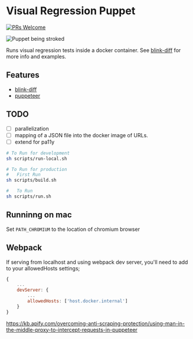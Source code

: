 # Visual Regression Puppet

[![PRs Welcome](https://img.shields.io/badge/PRs-welcome-brightgreen.svg?style=flat-square)](http://makeapullrequest.com)

![Puppet being stroked](https://i.giphy.com/xWZcTvh1cuAaSi7HeI.gif)

Runs visual regression tests inside a docker container. See [blink-diff] for more info and examples.

## Features

- [blink-diff]
- [puppeteer]

## TODO

- [ ] parallelization
- [ ] mapping of a JSON file into the docker image of URLs.
- [ ] extend for pa11y

```sh
# To Run for development
sh scripts/run-local.sh

# To Run for production
#   First Run
sh scripts/build.sh

#   To Run
sh scripts/run.sh

```

## Runninng on mac

Set `PATH_CHROMIUM` to the location of chromium browser

## Webpack

If serving from localhost and using webpack dev server, you'll need to add to your allowedHosts settings;

```js
{
    ...
    devServer: {
        ...
        allowedHosts: ['host.docker.internal']
    }
}
```
<!-- Markdown References -->

[blink-diff]: https://github.com/yahoo/blink-diff
[puppeteer]: https://github.com/GoogleChrome/puppeteer/
https://kb.apify.com/overcoming-anti-scraping-protection/using-man-in-the-middle-proxy-to-intercept-requests-in-puppeteer